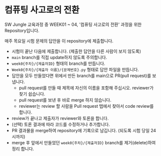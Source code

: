 # 컴퓨팅 사고로의 전환 

SW Jungle 교육과정 중 WEEK01 ~ 04, '컴퓨팅 사고로의 전환' 과정을 위한 Repository입니다.

매주 목요일 시험 문제의 답안을 이 repository에 제출합니다.

- 시험이 끝난 다음에 제출합니다. (제출한 답안을 다른 사람이 보지 않도록)
- `main` branch를 직접 update하지 않도록 주의합니다.
- `week0{주차}/{제출자ID}` 형태의 branch를 만듭니다.
- `Week0{주차}/{제출자 이름}/{문제번호}.py` 형태로 답안 파일을 만듭니다.
- 답안을 모두 만들었다면 위에서 만든 branch를 main으로 PR(pull request)를 보냅니다.
  - pull request를 만들 때 제목에 자신의 이름을 포함해 주십시오. reviewer가 찾기 쉽습니다.
  - pull request를 보낸 후 바로 merge 하지 않습니다.
  - reviewer는 review 할 사람을 Pull request 탭에서 찾아서 code review를 합니다.
- review가 끝나고 제출자가 reviewer와 토론을 합니다.
- (선택) 토론 결과에 따라 코드를 수정하거나 추가합니다.
- PR 결과물을 merge하여 repository에 기록으로 남깁니다. (되도록 시험 당일 24시까지)
- merge 후 앞에서 만들었던 `week0{주차}/{제출자ID}` branch를 제거(delete)하여 정리 합니다.
